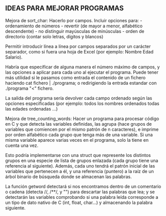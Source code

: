 ## IDEAS PARA MEJORAR PROGRAMAS ##

Mejora de sort_char: 
Hacerlo por campos. Incluir opciones para:
	- ordenamiento de números
	- revertir (de mayor a menor, alfabético descendente)
	- no distinguir mayúsculas de minúsculas
	- orden de directorio (contar solo letras, dígitos y blancos)
	
Permitir introducir línea a línea por campos separados por un carácter separador, como si fuera una hoja de Excel (por ejemplo: Nombre		Edad		Salario).

Habría que especificar de alguna manera el número máximo de campos, y las opciones a aplicar para cada uno al ejecutar el programa. Puede tener más utilidad si le pasamos como entrada el contenido de un fichero haciendo cat fichero | ./programa; o redirigiendo la entrada estandar con ./programa "<" fichero. 

La salida del programa sería devolver cada campo ordenado según las opciones especificadas (por ejemplo: 
	todos los nombres ordenados
	todas las edades ordenadas
	...)


Mejora de tree_counting_words: 
Hacer un programa para procesar código en C y que detecta las variables definidas, las agrupa (hace grupos de variables que comiencen por el mismo patrón de n caracteres), e imprime por orden alfabético cada grupo que tenga más de una variable. Si una misma variable aparece varias veces en el programa, solo la tiene en cuenta una vez.

Esto podría implementarse con una struct que represente los distintos grupos en una especie de lista de grupos enlazada (cada grupo tiene una referencia al siguiente). Además, cada uno tendrá el patrón inicial de las variables que pertenecen a él, y una referencia (puntero) a la raíz de un árbol binario de búsqueda donde se almacenan las palabras. 

La función getword detectará si nos encontramos dentro de un comentario o cadena (detecta //, /**/, y "") para descartar las palabras que lea; y se detectarán las variables comprobando si una palabra leída corresponde a un tipo de dato nativo de C (int, float, char...) y almacenando la palabra siguiente. 
